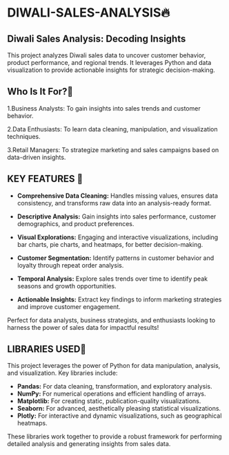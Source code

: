 # DIWALI-SALES-ANALYSIS🔥
## Diwali Sales Analysis: Decoding  Insights
This project analyzes Diwali sales data to uncover customer behavior, product performance, and regional trends. It leverages Python and data visualization to provide actionable insights for strategic decision-making.

##  Who Is It For?🤔
1.Business Analysts: To gain insights into sales trends   and customer behavior.

2.Data Enthusiasts: To learn data cleaning, manipulation, and visualization techniques.

3.Retail Managers: To strategize marketing and sales campaigns based on data-driven insights.


## KEY FEATURES 🔑


- **Comprehensive Data Cleaning:** Handles missing values, ensures data consistency, and transforms raw data into an analysis-ready format.  
- **Descriptive Analysis:** Gain insights into sales performance, customer demographics, and product preferences.  
- **Visual Explorations:** Engaging and interactive visualizations, including bar charts, pie charts, and heatmaps, for better decision-making.  
- **Customer Segmentation:** Identify patterns in customer behavior and loyalty through repeat order analysis.  
  
- **Temporal Analysis:** Explore sales trends over time to identify peak seasons and growth opportunities.  
- **Actionable Insights:** Extract key findings to inform marketing strategies and improve customer engagement.  

Perfect for data analysts, business strategists, and enthusiasts looking to harness the power of sales data for impactful results!


## LIBRARIES USED📗


This project leverages the power of Python for data manipulation, analysis, and visualization. Key libraries include:  

- **Pandas:** For data cleaning, transformation, and exploratory analysis.  
- **NumPy:** For numerical operations and efficient handling of arrays.  
- **Matplotlib:** For creating static, publication-quality visualizations.  
- **Seaborn:** For advanced, aesthetically pleasing statistical visualizations.  
- **Plotly:** For interactive and dynamic visualizations, such as geographical heatmaps.  

These libraries work together to provide a robust framework for performing detailed analysis and generating insights from sales data.
